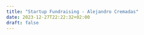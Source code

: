 ```yaml
---
title: "Startup Fundraising - Alejandro Cremadas"
date: 2023-12-27T22:22:32+02:00
draft: false
---
```


